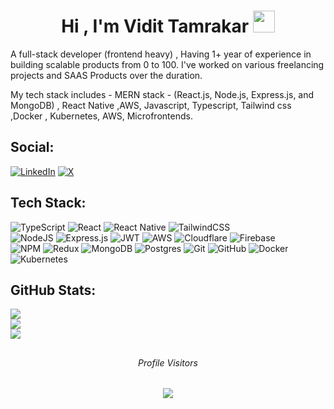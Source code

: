 <h1 align="center">Hi , I'm Vidit Tamrakar <img src="https://media.giphy.com/media/hvRJCLFzcasrR4ia7z/giphy.gif" width="35"></h1>

A full-stack developer (frontend heavy) , Having 1+ year of experience in building scalable products from 0 to 100.
I've worked on various freelancing projects and SAAS Products over the duration.

My tech stack includes -
MERN stack - (React.js, Node.js, Express.js, and MongoDB) , React Native ,AWS, Javascript, Typescript, Tailwind css ,Docker , Kubernetes, AWS, Microfrontends.
  


## Social:
[![LinkedIn](https://img.shields.io/badge/LinkedIn-%230077B5.svg?logo=linkedin&logoColor=white)](https://linkedin.com/in/https://www.linkedin.com/in/vidit-tamrakar-877a58249/) [![X](https://img.shields.io/badge/X-black.svg?logo=X&logoColor=white)](https://x.com/https://x.com/ViditTamrakar) 

## Tech Stack:

  ![TypeScript](https://img.shields.io/badge/typescript-%23007ACC.svg?style=flat&logo=typescript&logoColor=white) 
  ![React](https://img.shields.io/badge/react-%2320232a.svg?style=flat&logo=react&logoColor=%2361DAFB) 
  ![React Native](https://img.shields.io/badge/react_native-%2320232a.svg?style=flat&logo=react&logoColor=%2361DAFB) 
  ![TailwindCSS](https://img.shields.io/badge/tailwindcss-%2338B2AC.svg?style=flat&logo=tailwind-css&logoColor=white)  
  ![NodeJS](https://img.shields.io/badge/node.js-6DA55F?style=flat&logo=node.js&logoColor=white) 
  ![Express.js](https://img.shields.io/badge/express.js-%23404d59.svg?style=flat&logo=express&logoColor=%2361DAFB) 
  ![JWT](https://img.shields.io/badge/JWT-black?style=flat&logo=JSON%20web%20tokens) 
  ![AWS](https://img.shields.io/badge/AWS-%23FF9900.svg?style=flat&logo=amazon-aws&logoColor=white) 
  ![Cloudflare](https://img.shields.io/badge/Cloudflare-F38020?style=flat&logo=Cloudflare&logoColor=white) 
  ![Firebase](https://img.shields.io/badge/firebase-%23039BE5.svg?style=flat&logo=firebase)  
  ![NPM](https://img.shields.io/badge/NPM-%23CB3837.svg?style=flat&logo=npm&logoColor=white) 
  ![Redux](https://img.shields.io/badge/redux-%23593d88.svg?style=flat&logo=redux&logoColor=white) 
 ![MongoDB](https://img.shields.io/badge/MongoDB-%234ea94b.svg?style=flat&logo=mongodb&logoColor=white) 
 ![Postgres](https://img.shields.io/badge/postgres-%23316192.svg?style=flat&logo=postgresql&logoColor=white) 
 ![Git](https://img.shields.io/badge/git-%23F05033.svg?style=flat&logo=git&logoColor=white) 
 ![GitHub](https://img.shields.io/badge/github-%23121011.svg?style=flat&logo=github&logoColor=white) 
 ![Docker](https://img.shields.io/badge/docker-%230db7ed.svg?style=flat&logo=docker&logoColor=white) 
 ![Kubernetes](https://img.shields.io/badge/kubernetes-%23326ce5.svg?style=flat&logo=kubernetes&logoColor=white)
## GitHub Stats:
![](https://github-readme-stats.vercel.app/api?username=Vidittamrakar21&theme=blue_navy&hide_border=true&include_all_commits=false&count_private=false)<br/>
![](https://github-readme-streak-stats.herokuapp.com/?user=Vidittamrakar21&theme=blue_navy&hide_border=true)<br/>
![](https://github-readme-stats.vercel.app/api/top-langs/?username=Vidittamrakar21&theme=blue_navy&hide_border=true&include_all_commits=false&count_private=false&layout=compact)





##

<div align="center">
  <h6>Profile Visitors</h6>
  <img src="https://profile-counter.glitch.me/Vidittamrakar21/count.svg?"  />
</div>

###
